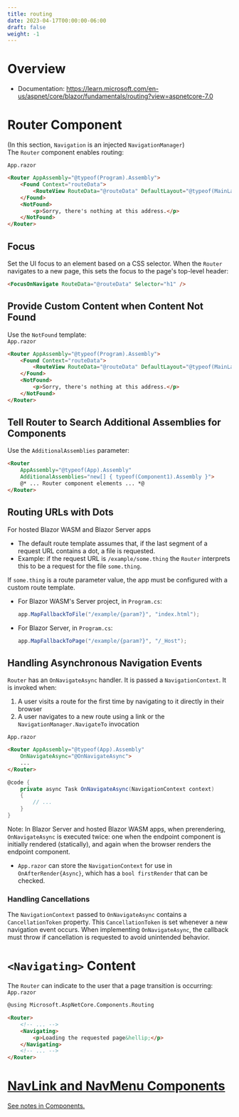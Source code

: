 ```yaml
---
title: routing
date: 2023-04-17T00:00:00-06:00
draft: false
weight: -1
---
```


# Overview
- Documentation: https://learn.microsoft.com/en-us/aspnet/core/blazor/fundamentals/routing?view=aspnetcore-7.0

# Router Component
(In this section, `Navigation` is an injected `NavigationManager`)  
The `Router` component enables routing:

`App.razor`
```html
<Router AppAssembly="@typeof(Program).Assembly">
    <Found Context="routeData">
        <RouteView RouteData="@routeData" DefaultLayout="@typeof(MainLayout)" />
    </Found>
    <NotFound>
        <p>Sorry, there's nothing at this address.</p>
    </NotFound>
</Router>
```

## Focus
Set the UI focus to an element based on a CSS selector.  When the `Router` navigates to a new page, this sets the focus to the page's top-level header:
```html
<FocusOnNavigate RouteData="@routeData" Selector="h1" />
```

## Provide Custom Content when Content Not Found
Use the `NotFound` template:  
`App.razor`
```html
<Router AppAssembly="@typeof(Program).Assembly">
    <Found Context="routeData">
        <RouteView RouteData="@routeData" DefaultLayout="@typeof(MainLayout)" />
    </Found>
    <NotFound>
        <p>Sorry, there's nothing at this address.</p>
    </NotFound>
</Router>
```

## Tell Router to Search Additional Assemblies for Components
Use the `AdditionalAssemblies` parameter:
```html
<Router
    AppAssembly="@typeof(App).Assembly"
    AdditionalAssemblies="new[] { typeof(Component1).Assembly }">
    @* ... Router component elements ... *@
</Router>
```

## Routing URLs with Dots
For hosted Blazor WASM and Blazor Server apps
- The default route template assumes that, if the last segment of a request URL contains a dot, a file is requested.
- Example:  if the request URL is `/example/some.thing` the `Router` interprets this to be a request for the file `some.thing`.

If `some.thing` is a route parameter value, the app must be configured with a custom route template.
- For Blazor WASM's Server project, in `Program.cs`:
    ```cs
    app.MapFallbackToFile("/example/{param?}", "index.html");
    ```
- For Blazor Server, in `Program.cs`:
    ```cs
    app.MapFallbackToPage("/example/{param?}", "/_Host");
    ```

## Handling Asynchronous Navigation Events
`Router` has an `OnNavigateAsync` handler.  It is passed a `NavigationContext`.  It is invoked when:
1. A user visits a route for the first time by navigating to it directly in their browser
2. A user navigates to a new route using a link or the `NavigationManager.NavigateTo` invocation

`App.razor`
```html
<Router AppAssembly="@typeof(App).Assembly" 
    OnNavigateAsync="@OnNavigateAsync">
    ...
</Router>
```
```cs
@code {
    private async Task OnNavigateAsync(NavigationContext context)
    {
        // ...
    }
}
```  

<o>Note</o>:  In Blazor Server and hosted Blazor WASM apps, when prerendering, `OnNavigateAsync` is executed twice: one when the endpoint component is initially rendered (statically), and again when the browser renders the endpoint component.  
- `App.razor` can store the `NavigationContext` for use in `OnAfterRender{Async}`, which has a `bool firstRender` that can be checked.

### Handling Cancellations
The `NavigationContext` passed to `OnNavigateAsync` contains a `CancellationToken` property.  This `CancellationToken` is set whenever a new navigation event occurs.  When implementing `OnNavigateAsync`, the callback <o>must</o> throw if cancellation is requested to avoid unintended behavior.

# `<Navigating>` Content
The `Router` can indicate to the user that a page transition is occurring:
`App.razor`
```html
@using Microsoft.AspNetCore.Components.Routing

<Router>
    <!-- ... -->
    <Navigating>
        <p>Loading the requested page&hellip;</p>
    </Navigating>
    <!-- ... -->
</Router>
```

# [NavLink and NavMenu Components](https://learn.microsoft.com/en-us/aspnet/core/blazor/fundamentals/routing?view=aspnetcore-7.0#navlink-and-navmenu-components)
[See notes in Components.](../../../components/navlink-and-navmenu-components)
